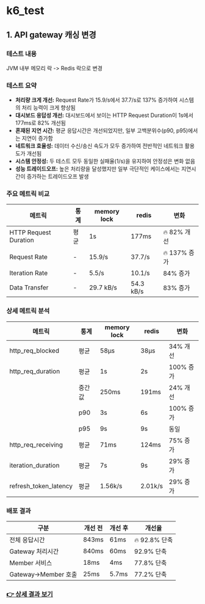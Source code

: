 # k6_test
## 1. API gateway 캐싱 변경
### 테스트 내용
JVM 내부 메모리 락 -> Redis 락으로 변경

### 테스트 요약
- **처리량 크게 개선:** Request Rate가 15.9/s에서 37.7/s로 137% 증가하여 시스템의 처리 능력이 크게 향상됨
- **대시보드 응답성 개선:** 대시보드에서 보이는 HTTP Request Duration이 1s에서 177ms로 82% 개선됨
- **혼재된 지연 시간:** 평균 응답시간은 개선되었지만, 일부 고백분위수(p90, p95)에서는 지연이 증가함
- **네트워크 효율성:** 데이터 수신/송신 속도가 모두 증가하여 전반적인 네트워크 활용도가 개선됨
- **시스템 안정성:** 두 테스트 모두 동일한 실패율(1/s)을 유지하여 안정성은 변화 없음
- **성능 트레이드오프:** 높은 처리량을 달성했지만 일부 극단적인 케이스에서는 지연시간이 증가하는 트레이드오프 발생

### 주요 메트릭 비교
| 메트릭 | 통계 | memory lock | redis | 변화 |
|--------|------|----------|----------|------|
| HTTP Request Duration | 평균 | 1s | 177ms | 🔥 82% 개선 |
| Request Rate | - | 15.9/s | 37.7/s | 🔥 137% 증가 |
| Iteration Rate | - | 5.5/s | 10.1/s | 84% 증가 |
| Data Transfer | - | 29.7 kB/s | 54.3 kB/s | 83% 증가 |

### 상세 메트릭 분석
| 메트릭 | 통계 | memory lock | redis | 변화 |
|--------|------|----------|----------|------|
| http_req_blocked | 평균 | 58µs | 38µs | 34% 개선 |
| http_req_duration | 평균 | 1s | 2s | 100% 증가 |
| | 중간값 | 250ms | 191ms | 24% 개선 |
| | p90 | 3s | 6s | 100% 증가 |
| | p95 | 9s | 9s | 동일 |
| http_req_receiving | 평균 | 71ms | 124ms | 75% 증가 |
| iteration_duration | 평균 | 7s | 9s | 29% 증가 |
| refresh_token_latency | 평균 | 1.56k/s | 2.01k/s | 29% 증가 |


### 배포 결과
| 구분                | 개선 전   | 개선 후  | 개선율         |
|---------------------|----------|---------|----------------|
| 전체 응답시간       | 843ms    | 61ms    | 🔥 92.8% 단축  |
| Gateway 처리시간    | 840ms    | 60ms    | 92.9% 단축     |
| Member 서비스       | 18ms     | 4ms     | 77.8% 단축     |
| Gateway→Member 호출 | 25ms     | 5.7ms   | 77.2% 단축     |


### [👉 상세 결과 보기](./api_gateway/result.md)